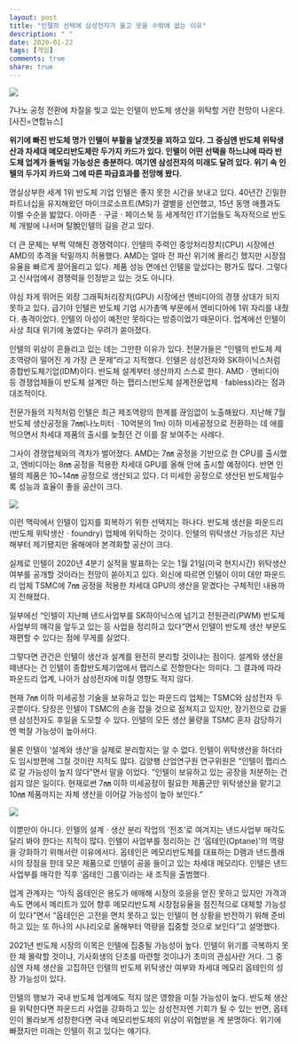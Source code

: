 ```yaml
---
layout: post
title: "인텔의 선택에 삼성전자가 울고 웃을 수밖에 없는 이유"
description: " "
date: 2020-01-22
tags: [게임]
comments: true
share: true
---
```



![](https://post-phinf.pstatic.net/MjAyMTAxMTlfMTY0/MDAxNjEwOTg1ODM3MDEy.XGh_0jZ1tK-RsqRWKXoAXmNijrZJtmYRil3c4s-yMd4g.nxdNtgechvsowE6s6P9fFzkl-YKQ2hGG1QcyExouDHgg.JPEG/%28cmyk%29%EB%A9%94%EC%9D%B8.jpg?type=w1200)

7나노 공정 전환에 차질을 빚고 있는 인텔이 반도체 생산을 위탁할 거란 전망이 나온다.[사진=연합뉴스]

**위기에 빠진 반도체 명가 인텔이 부활을 날갯짓을 꾀하고 있다. 그 중심엔 반도체 위탁생산과 차세대 메모리반도체란 두가지 카드가 있다. 인텔이 어떤 선택을 하느냐에 따라 반도체 업계가 들썩일 가능성은 충분하다. 여기엔 삼성전자의 미래도 달려 있다. 위기 속 인텔의 두가지 카드와 그에 따른 파급효과를 전망해 봤다.**  
  
명실상부한 세계 1위 반도체 기업 인텔은 좋지 못한 시간을 보내고 있다. 40년간 긴밀한 파트너십을 유지해왔던 마이크로소프트(MS)가 결별을 선언했고, 15년 동맹 애플과도 이별 수순을 밟았다. 아마존ㆍ구글ㆍ페이스북 등 세계적인 IT기업들도 독자적으로 반도체 개발에 나서며 탈脫인텔의 길을 걷고 있다.  
  
더 큰 문제는 부쩍 약해진 경쟁력이다. 인텔의 주력인 중앙처리장치(CPU) 시장에선 AMD의 추격을 턱밑까지 허용했다. AMD는 얼마 전 파산 위기에 몰리긴 했지만 시장점유율을 빠르게 끌어올리고 있다. 제품 성능 면에선 인텔을 앞섰다는 평가도 많다. 그렇다고 신사업에서 경쟁력을 인정받고 있는 것도 아니다.  
  
야심 차게 뛰어든 외장 그래픽처리장치(GPU) 시장에선 엔비디아의 경쟁 상대가 되지 못하고 있다. 급기야 인텔은 반도체 기업 시가총액 부문에서 엔비디아에 1위 자리를 내줬다. 충격이었다. 인텔의 아성이 예전만 못하다는 방증이었기 때문이다. 업계에선 인텔이 사상 최대 위기에 놓였다는 우려가 쏟아졌다.  
  
인텔의 위상이 흔들리고 있는 데는 그만한 이유가 있다. 전문가들은 “인텔의 반도체 제조역량이 떨어진 게 가장 큰 문제”라고 지적했다. 인텔은 삼성전자와 SK하이닉스처럼 종합반도체기업(IDM)이다. 반도체 설계부터 생산까지 스스로 한다. AMDㆍ엔비디아 등 경쟁업체들이 반도체 설계만 하는 팹리스(반도체 설계전문업체ㆍfabless)라는 점과 대조적이다.  
  
전문가들의 지적처럼 인텔은 최근 제조역량의 한계를 끊임없이 노출해왔다. 지난해 7월 반도체 생산공정을 7㎚(나노미터ㆍ10억분의 1m) 이하 미세공정으로 전환하는 데 애를 먹으면서 차세대 제품의 출시를 늦췄던 건 이를 잘 보여주는 사례다.  
  
그사이 경쟁업체와의 격차가 벌어졌다. AMD는 7㎚ 공정을 기반으로 한 CPU를 출시했고, 엔비디아는 8㎚ 공정을 적용한 차세대 GPU를 올해 안에 출시할 예정이다. 반면 인텔의 제품은 10~14㎚ 공정으로 생산되고 있다. 더 미세한 공정으로 생산된 반도체일수록 성능과 효율이 좋을 공산이 크다.  

![](https://post-phinf.pstatic.net/MjAyMTAxMTlfMTE0/MDAxNjEwOTg1ODU2MDQz.BU4RprYs9kiBiLtxG9gii7w2rLc6lUDU4zujoNogsqcg.Qekef8rZD7unt_RZn35uim8IcCmgoUc4uXam4jwZLYUg.JPEG/3.jpg?type=w1200)

이런 맥락에서 인텔이 입지를 회복하기 위한 선택지는 하나다. 반도체 생산을 파운드리(반도체 위탁생산ㆍfoundry) 업체에 위탁하는 것이다. 인텔의 위탁생산 가능성은 지난해부터 제기됐지만 올해에야 본격화할 공산이 크다.  
  
실제로 인텔이 2020년 4분기 실적을 발표하는 오는 1월 21일(미국 현지시간) 위탁생산 여부를 공개할 것이라는 전망이 쏟아지고 있다. 외신에 따르면 인텔이 이미 대만 파운드리 업체 TSMC에 7㎚ 공정을 적용한 차세대 GPU의 생산을 맡겼다는 구체적인 내용까지 전해졌다.  
  
일부에선 “인텔이 지난해 낸드사업부를 SK하이닉스에 넘기고 전원관리(PWM) 반도체 사업부의 매각을 앞두고 있는 등 사업을 정리하고 있다”면서 인텔이 반도체 생산 부문도 재편할 수 있다는 점에 무게를 실었다.  
  
그렇다면 관건은 인텔이 생산과 설계를 완전히 분리할 것이냐는 점이다. 설계와 생산을 떼낸다는 건 인텔이 종합반도체기업에서 팹리스로 전향한다는 의미다. 그 결과에 따라 파운드리 업계, 나아가 삼성전자에 미칠 영향도 적지 않다.  
  
현재 7㎚ 이하 미세공정 기술을 보유하고 있는 파운드리 업체는 TSMC와 삼성전자 두곳뿐이다. 당장은 인텔이 TSMC의 손을 잡을 것으로 점쳐지고 있지만, 장기전으로 갔을 땐 삼성전자도 후일을 도모할 수 있다. 인텔의 모든 생산 물량을 TSMC 혼자 감당하기엔 벅찰 가능성이 높아서다.  
  
물론 인텔이 ‘설계와 생산’을 실제로 분리할지는 알 수 없다. 인텔이 위탁생산을 하더라도 임시방편에 그칠 것이란 지적도 많다. 김양팽 산업연구원 연구위원은 “인텔이 팹리스로 갈 가능성이 높지 않다”면서 말을 이었다. “인텔이 보유하고 있는 공장을 처분하는 건 쉽지 않은 일이다. 현재로썬 7㎚ 이하 미세공정이 필요한 제품군만 위탁생산을 맡기고 10㎚ 제품까지는 자체 생산을 이어갈 가능성이 높아 보인다.”  

![](https://post-phinf.pstatic.net/MjAyMTAxMTlfMjkz/MDAxNjEwOTg1ODczODIx.30SDbbU7OkLZ6mNU1Gl4Hr86N9XA0iv8Iar8TX-sRfAg.g7IlPoln9-ZHXSkYE9qWEyfwZ7t-Bq-frJjPLnF_HTMg.JPEG/03.jpg?type=w1200)

이뿐만이 아니다. 인텔의 설계ㆍ생산 분리 작업의 ‘전조’로 여겨지는 낸드사업부 매각도 달리 봐야 한다는 지적이 많다. 인텔이 사업부를 정리하는 건 ‘옵테인(Optane)’의 역량을 강화하기 위해서란 이유에서다. 옵테인은 메모리반도체를 대표하는 D램과 낸드플래시의 장점을 한데 모은 제품으로 인텔이 공을 들이고 있는 차세대 메모리다. 인텔은 낸드사업부를 매각한 직후 ‘옵테인 그룹’이라는 새 조직을 출범했다.  
  
업계 관계자는 “아직 옵테인은 용도가 애매해 시장의 호응을 얻진 못하고 있지만 가격과 속도 면에서 메리트가 있어 향후 메모리반도체 시장점유율을 점진적으로 대체할 가능성이 있다”면서 “옵테인은 고전을 면치 못하고 있는 인텔이 현 상황을 반전하기 위해 준비하고 있는 또 하나의 시나리오로 올해부터 역량을 집중할 것으로 보인다”고 설명했다.  
  
2021년 반도체 시장의 이목은 인텔에 집중될 가능성이 높다. 인텔이 위기를 극복하지 못한 채 몰락할 것이냐, 기사회생의 단초를 마련할 것이냐가 초미의 관심사란 거다. 그 중심엔 자체 생산을 고집하던 인텔의 반도체 위탁생산 여부와 차세대 메모리 옵테인의 성장 가능성이 있다.  
  
인텔의 행보가 국내 반도체 업계에도 적지 않은 영향을 미칠 가능성이 높다. 반도체 생산을 위탁한다면 파운드리 사업을 강화하고 있는 삼성전자엔 기회가 될 수 있는 반면, 옵테인이 몰라보게 성장한다면 국내 메모리반도체의 위상이 위협받을 게 분명하다. 위기에 빠졌지만 미래는 인텔이 쥐고 있다는 얘기다.